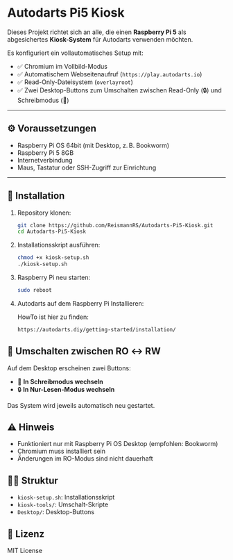 # Autodarts Pi5 Kiosk

Dieses Projekt richtet sich an alle, die einen **Raspberry Pi 5** als abgesichertes **Kiosk-System** für Autodarts verwenden möchten.

Es konfiguriert ein vollautomatisches Setup mit:

- ✅ Chromium im Vollbild-Modus
- ✅ Automatischem Webseitenaufruf (`https://play.autodarts.io`)
- ✅ Read-Only-Dateisystem (`overlayroot`)
- ✅ Zwei Desktop-Buttons zum Umschalten zwischen Read-Only (🔒) und Schreibmodus (📝)

---

## ⚙️ Voraussetzungen

- Raspberry Pi OS 64bit (mit Desktop, z. B. Bookworm)
- Raspberry Pi 5 8GB
- Internetverbindung
- Maus, Tastatur oder SSH-Zugriff zur Einrichtung

---

## 🚀 Installation

1. Repository klonen:
   ```bash
   git clone https://github.com/ReismannRS/Autodarts-Pi5-Kiosk.git
   cd Autodarts-Pi5-Kiosk

2. Installationsskript ausführen:
   ```bash
   chmod +x kiosk-setup.sh
   ./kiosk-setup.sh
   ```

3. Raspberry Pi neu starten:
   ```bash
   sudo reboot
   ```
4. Autodarts auf dem Raspberry Pi Installieren:

   HowTo ist hier zu finden:
   ```bash
   https://autodarts.diy/getting-started/installation/
   ```

## 🔁 Umschalten zwischen RO ↔ RW

Auf dem Desktop erscheinen zwei Buttons:

- 📝 **In Schreibmodus wechseln**
- 🔒 **In Nur-Lesen-Modus wechseln**

Das System wird jeweils automatisch neu gestartet.

## ⚠️ Hinweis

- Funktioniert nur mit Raspberry Pi OS Desktop (empfohlen: Bookworm)
- Chromium muss installiert sein
- Änderungen im RO-Modus sind nicht dauerhaft

## 🧑‍💻 Struktur

- `kiosk-setup.sh`: Installationsskript
- `kiosk-tools/`: Umschalt-Skripte
- `Desktop/`: Desktop-Buttons

## 📜 Lizenz

MIT License
